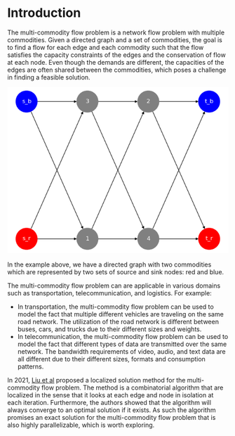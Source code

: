 # Introduction

The multi-commodity flow problem is a network flow problem with multiple commodities. Given a directed graph and a set of commodities, the goal is to find a flow for each edge and each commodity such that the flow satisfies the capacity constraints of the edges and the conservation of flow at each node. Even though the demands are different, the capacities of the edges are often shared between the commodities, which poses a challenge in finding a feasible solution.

![Multi-commodity flow problem example](./images/multi_commodity_flow_example.png)

In the example above, we have a directed graph with two commodities which are represented by two sets of source and sink nodes: red and blue.

The multi-commodity flow problem can are applicable in various domains such as transportation, telecommunication, and logistics. For example:
- In transportation, the multi-commodity flow problem can be used to model the fact that multiple different vehicles are traveling on the same road network. The utilization of the road network is different between buses, cars, and trucks due to their different sizes and weights.
- In telecommunication, the multi-commodity flow problem can be used to model the fact that different types of data are transmitted over the same network. The bandwidth requirements of video, audio, and text data are all different due to their different sizes, formats and consumption patterns.

In 2021, [Liu et al](https://arxiv.org/abs/2108.07549) proposed a localized solution method for the multi-commodity flow problem. The method is a combinatorial algorithm that are localized in the sense that it looks at each edge and node in isolation at each iteration. Furthermore, the authors showed that the algorithm will always converge to an optimal solution if it exists. As such the algorithm promises an exact solution for the multi-commodity flow problem that is also highly parallelizable, which is worth exploring.

